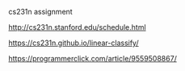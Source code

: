 cs231n assignment

http://cs231n.stanford.edu/schedule.html

https://cs231n.github.io/linear-classify/

https://programmerclick.com/article/9559508867/
